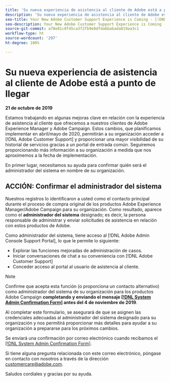```yaml
---
title: 'Su nueva experiencia de asistencia al cliente de Adobe está a punto de llegar: designación de contacto de  [!DNL Campaign] '
description: 'Su nueva experiencia de asistencia al cliente de Adobe está a punto de llegar: designación de contacto de  [!DNL Campaign] '
seo-title: Your New Adobe Customer Support Experience is Coming - [!DNL Campaign] deploy contact
seo-description: Your New Adobe Customer Support Experience is Coming - [!DNL Campaign] deploy contact
source-git-commit: a78e81c0f45ca3f2fb9e8dfda6babada819aa3c1
workflow-type: ht
source-wordcount: '297'
ht-degree: 100%

---
```



# Su nueva experiencia de asistencia al cliente de Adobe está a punto de llegar

**21 de octubre de 2019**

Estamos trabajando en algunas mejoras clave en relación con la experiencia de asistencia al cliente que ofrecemos a nuestros clientes de Adobe Experience Manager y Adobe Campaign. Estos cambios, que planificamos implementar en abril/mayo de 2020, permitirán a su organización acceder a [!DNL Adobe Customer Support] y proporcionar una mayor visibilidad de su historial de servicios gracias a un portal de entrada común. Seguiremos proporcionando más información a su organización a medida que nos aproximemos a la fecha de implementación.

En primer lugar, necesitamos su ayuda para confirmar quién será el administrador del sistema en nombre de su organización.

## ACCIÓN: Confirmar el administrador del sistema

Nuestros registros lo identificaron a usted como el contacto principal durante el proceso de compra original de los productos Adobe Experience Manager/Adobe Campaign para su organización. Como resultado, aparece como el **administrador del sistema** designado; es decir, la persona responsable de administrar y enviar solicitudes de asistencia en relación con estos productos de Adobe.

Como administrador del sistema, tiene acceso al [!DNL Adobe Admin Console Support Portal], lo que le permite lo siguiente:

* Explorar las funciones mejoradas de administración de casos.
* Iniciar conversaciones de chat a su conveniencia con [!DNL Adobe Customer Support]
* Conceder acceso al portal al usuario de asistencia al cliente.

>[!NOTE]
>
>Confirme que acepta esta función (o proporciona un contacto alternativo) como administrador del sistema de su organización para los productos Adobe Campaign **completando y enviando el mensaje [[!DNL System Admin Confirmation Form]](https://adobe.allegiancetech.com/cgi-bin/qwebcorporate.dll?idx=N5M8RY) antes del 4 de noviembre de 2019**.
>
>Al completar este formulario, se asegurará de que se asignen las credenciales adecuadas al administrador del sistema designado para su organización y nos permitirá proporcionar más detalles para ayudar a su organización a prepararse para los próximos cambios.

Se enviará una confirmación por correo electrónico cuando recibamos el [[!DNL System Admin Confirmation Form]](https://adobe.allegiancetech.com/cgi-bin/qwebcorporate.dll?idx=N5M8RY).

Si tiene alguna pregunta relacionada con este correo electrónico, póngase en contacto con nosotros a través de la dirección customercare@adobe.com.

Saludos cordiales y gracias por su ayuda.
